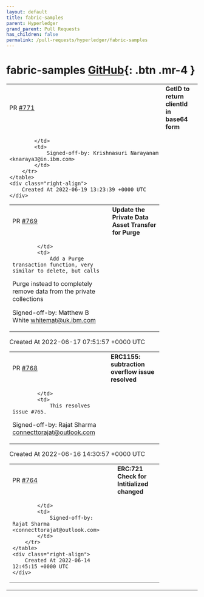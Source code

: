 ```yaml
---
layout: default
title: fabric-samples
parent: Hyperledger
grand_parent: Pull Requests
has_children: false
permalink: /pull-requests/hyperledger/fabric-samples
---
```


# fabric-samples <span class="fs-3 right-align">[GitHub](https://github.com/hyperledger/fabric-samples){: .btn .mr-4 }</span>


<div>
    <table>
        <tr>
            <td>
                PR <a href="https://github.com/hyperledger/fabric-samples/pull/771" class=".btn">#771</a>
            </td>
            <td>
                <b>
                    GetID to return clientId in base64 form
                </b>
            </td>
        </tr>
        <tr>
            <td>
                
            </td>
            <td>
                Signed-off-by: Krishnasuri Narayanam <knaraya3@in.ibm.com>
            </td>
        </tr>
    </table>
    <div class="right-align">
        Created At 2022-06-19 13:23:39 +0000 UTC
    </div>
</div>

<div>
    <table>
        <tr>
            <td>
                PR <a href="https://github.com/hyperledger/fabric-samples/pull/769" class=".btn">#769</a>
            </td>
            <td>
                <b>
                    Update the Private Data Asset Transfer for Purge
                </b>
            </td>
        </tr>
        <tr>
            <td>
                
            </td>
            <td>
                Add a Purge transaction function, very similar to delete, but calls
Purge instead to completely remove data from the private collections

Signed-off-by: Matthew B White <whitemat@uk.ibm.com>
            </td>
        </tr>
    </table>
    <div class="right-align">
        Created At 2022-06-17 07:51:57 +0000 UTC
    </div>
</div>

<div>
    <table>
        <tr>
            <td>
                PR <a href="https://github.com/hyperledger/fabric-samples/pull/768" class=".btn">#768</a>
            </td>
            <td>
                <b>
                    ERC1155: subtraction overflow issue resolved
                </b>
            </td>
        </tr>
        <tr>
            <td>
                
            </td>
            <td>
                This resolves issue #765.
Signed-off-by: Rajat Sharma <connecttorajat@outlook.com>
            </td>
        </tr>
    </table>
    <div class="right-align">
        Created At 2022-06-16 14:30:57 +0000 UTC
    </div>
</div>

<div>
    <table>
        <tr>
            <td>
                PR <a href="https://github.com/hyperledger/fabric-samples/pull/764" class=".btn">#764</a>
            </td>
            <td>
                <b>
                    ERC:721 Check for Intitialized changed
                </b>
            </td>
        </tr>
        <tr>
            <td>
                
            </td>
            <td>
                Signed-off-by: Rajat Sharma <connecttorajat@outlook.com>
            </td>
        </tr>
    </table>
    <div class="right-align">
        Created At 2022-06-14 12:45:15 +0000 UTC
    </div>
</div>

